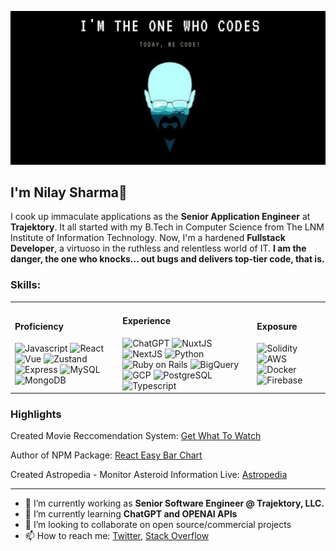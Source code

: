 ![Banner Image](https://github.com/sharmanilay/sharmanilay/blob/master/banner.png)

## I'm Nilay Sharma👋

I cook up immaculate applications as the **Senior Application Engineer** at **Trajektory**. It all started with my B.Tech in Computer Science from The LNM Institute of Information Technology. Now, I'm a hardened **Fullstack Developer**, a virtuoso in the ruthless and relentless world of IT. **I am the danger, the one who knocks... out bugs and delivers top-tier code, that is.**

### Skills:

<table>
  <tr>
    <td>
      <h4>Proficiency</h4>
      <img height="22" src="https://shields.io/badge/Javascript-d1603d" alt="Javascript">
      <img height="22" src="https://shields.io/badge/React-d1603d" alt="React">
      <img height="22" src="https://shields.io/badge/Vue-d1603d" alt="Vue">
      <img height="22" src="https://shields.io/badge/Zustand-d1603d" alt="Zustand">
      <img height="22" src="https://shields.io/badge/Express-d1603d" alt="Express">
      <img height="22" src="https://shields.io/badge/MySQL-d1603d" alt="MySQL">
      <img height="22" src="https://shields.io/badge/MongoDB-d1603d" alt="MongoDB">
    </td>
    <td>
      <h4>Experience</h4>
      <img height="22" src="https://shields.io/badge/ChatGPT-0d2c54" alt="ChatGPT">
      <img height="22" src="https://shields.io/badge/NuxtJS-0d2c54" alt="NuxtJS">
      <img height="22" src="https://shields.io/badge/NextJS-0d2c54" alt="NextJS">
      <img height="22" src="https://shields.io/badge/Python-0d2c54" alt="Python">
      <img height="22" src="https://shields.io/badge/Ruby_on_Rails-0d2c54" alt="Ruby on Rails">
      <img height="22" src="https://shields.io/badge/BigQuery-0d2c54" alt="BigQuery">
      <img height="22" src="https://shields.io/badge/GCP-0d2c54" alt="GCP">
      <img height="22" src="https://shields.io/badge/PostgreSQL-0d2c54" alt="PostgreSQL">
      <img height="22" src="https://shields.io/badge/Typescript-0d2c54" alt="Typescript">
    </td>
    <td>
      <h4>Exposure</h4>
      <img height="22" src="https://shields.io/badge/Solidity-0b7a75" alt="Solidity">
      <img height="22" src="https://shields.io/badge/AWS-0b7a75" alt="AWS">
      <img height="22" src="https://shields.io/badge/Docker-0b7a75" alt="Docker">
      <img height="22" src="https://shields.io/badge/Firebase-0b7a75" alt="Firebase"> 
    </td>
   </tr>
</table>


### Highlights

Created Movie Reccomendation System: [Get What To Watch](https://www.getwhattowatch.com) 

Author of NPM Package: [React Easy Bar Chart](https://www.npmjs.com/package/react-easy-bar-chart) 

Created Astropedia - Monitor Asteroid Information Live: [Astropedia](https://astropedia.netlify.app/) 

---

- 🔭 I’m currently working as **Senior Software Engineer @ Trajektory, LLC.**
- 🌱 I’m currently learning **ChatGPT and OPENAI APIs**
- 👯 I’m looking to collaborate on open source/commercial projects
- 📫 How to reach me:
  [Twitter](https://twitter.com/thenaamsake), [Stack Overflow](https://stackoverflow.com/users/8064382/chindicoder)
